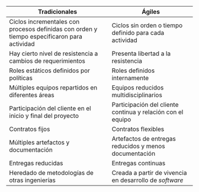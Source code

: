 | Tradicionales | Ágiles | 
| --- | --- |
 Ciclos incrementales con procesos definidas con orden y tiempo especificaron para actividad | Ciclos sin orden o tiempo definido para cada actividad | 
| Hay cierto nivel de resistencia a cambios de requerimientos | Presenta libertad a la resistencia |
| Roles estáticos definidos por políticas | Roles definidos internamente  
| Múltiples equipos repartidos en diferentes áreas | Equipos reducidos multidisciplinarios | 
| Participación del cliente en el inicio y final del proyecto | Participación del cliente continua y relación con el equipo | 
| Contratos fijos | Contratos flexibles | 
| Múltiples artefactos y documentación | Artefactos de entregas reducidos y menos documentación | 
| Entregas reducidas | Entregas continuas| 
| Heredado de metodologías de otras ingenierías | Creada a partir de vivencia en desarrollo de _software_ | 